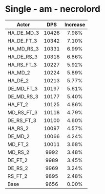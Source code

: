 # Single - am - necrolord
| Actor | DPS | Increase |
|---|:---:|:---:|
|HA_DE_MD_3|10426|7.98%|
|HA_DE_FT_3|10342|7.10%|
|HA_MD_RS_3|10331|6.99%|
|HA_DE_RS_3|10318|6.86%|
|HA_RS_FT_3|10227|5.92%|
|HA_MD_2|10224|5.89%|
|HA_DE_2|10213|5.77%|
|DE_MD_FT_3|10197|5.61%|
|DE_MD_RS_3|10177|5.40%|
|HA_FT_2|10125|4.86%|
|MD_RS_FT_3|10118|4.79%|
|DE_RS_FT_3|10100|4.60%|
|HA_RS_2|10097|4.57%|
|DE_MD_2|10066|4.24%|
|MD_FT_2|10011|3.68%|
|MD_RS_2|9992|3.48%|
|DE_FT_2|9989|3.45%|
|DE_RS_2|9969|3.24%|
|RS_FT_2|9895|2.48%|
|Base|9656|0.00%|
